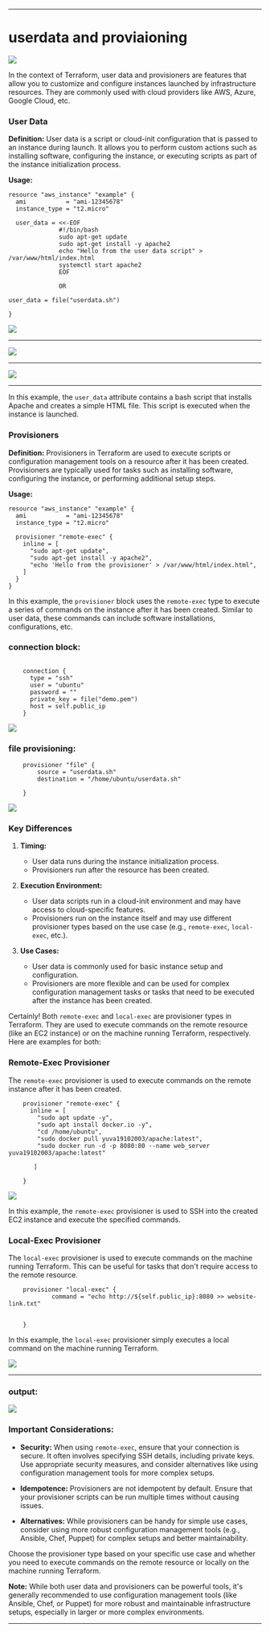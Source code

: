 ----

# userdata and proviaioning

<img src="https://github.com/yuva19102003/DEVOPS-TOOL/blob/master/Terrraform/screenshots/userdata%20and%20provisioning.png">

In the context of Terraform, user data and provisioners are features that allow you to customize and configure instances launched by infrastructure resources. They are commonly used with cloud providers like AWS, Azure, Google Cloud, etc.

### User Data

**Definition:**
User data is a script or cloud-init configuration that is passed to an instance during launch. It allows you to perform custom actions such as installing software, configuring the instance, or executing scripts as part of the instance initialization process.

**Usage:**
```hcl
resource "aws_instance" "example" {
  ami           = "ami-12345678"
  instance_type = "t2.micro"

  user_data = <<-EOF
              #!/bin/bash
              sudo apt-get update
              sudo apt-get install -y apache2
              echo "Hello from the user data script" > /var/www/html/index.html
              systemctl start apache2
              EOF

              OR

user_data = file("userdata.sh")

}
```

<img src="https://github.com/yuva19102003/DEVOPS-TOOL/blob/master/Terrraform/screenshots/userdata%20and%20provisioning/userdata.png">

---

<img src="https://github.com/yuva19102003/DEVOPS-TOOL/blob/master/Terrraform/screenshots/userdata%20and%20provisioning/userdata.sh.png">

---

<img src="https://github.com/yuva19102003/DEVOPS-TOOL/blob/master/Terrraform/screenshots/userdata%20and%20provisioning/userdata.sh.running.png">

---

In this example, the `user_data` attribute contains a bash script that installs Apache and creates a simple HTML file. This script is executed when the instance is launched.

### Provisioners

**Definition:**
Provisioners in Terraform are used to execute scripts or configuration management tools on a resource after it has been created. Provisioners are typically used for tasks such as installing software, configuring the instance, or performing additional setup steps.

**Usage:**
```hcl
resource "aws_instance" "example" {
  ami           = "ami-12345678"
  instance_type = "t2.micro"

  provisioner "remote-exec" {
    inline = [
      "sudo apt-get update",
      "sudo apt-get install -y apache2",
      "echo 'Hello from the provisioner' > /var/www/html/index.html",
    ]
  }
}
```

In this example, the `provisioner` block uses the `remote-exec` type to execute a series of commands on the instance after it has been created. Similar to user data, these commands can include software installations, configurations, etc.

### connection block:

```hcl

    connection {
      type = "ssh"
      user = "ubuntu"
      password = ""
      private_key = file("demo.pem")
      host = self.public_ip
    }
```

<img src="https://github.com/yuva19102003/DEVOPS-TOOL/blob/master/Terrraform/screenshots/userdata%20and%20provisioning/connection%20block.png">

### file provisioning:

```hcl
    provisioner "file" {
        source = "userdata.sh"
        destination = "/home/ubuntu/userdata.sh" 
      
    }
```
<img src="https://github.com/yuva19102003/DEVOPS-TOOL/blob/master/Terrraform/screenshots/userdata%20and%20provisioning/provision%20file.png">

### Key Differences

1. **Timing:**
   - User data runs during the instance initialization process.
   - Provisioners run after the resource has been created.

2. **Execution Environment:**
   - User data scripts run in a cloud-init environment and may have access to cloud-specific features.
   - Provisioners run on the instance itself and may use different provisioner types based on the use case (e.g., `remote-exec`, `local-exec`, etc.).

3. **Use Cases:**
   - User data is commonly used for basic instance setup and configuration.
   - Provisioners are more flexible and can be used for complex configuration management tasks or tasks that need to be executed after the instance has been created.

Certainly! Both `remote-exec` and `local-exec` are provisioner types in Terraform. They are used to execute commands on the remote resource (like an EC2 instance) or on the machine running Terraform, respectively. Here are examples for both:

### Remote-Exec Provisioner

The `remote-exec` provisioner is used to execute commands on the remote instance after it has been created.

```hcl
    provisioner "remote-exec" {
      inline = [
        "sudo apt update -y",
        "sudo apt install docker.io -y",
        "cd /home/ubuntu",
        "sudo docker pull yuva19102003/apache:latest",
        "sudo docker run -d -p 8080:80 --name web_server yuva19102003/apache:latest"

       ]
    
    }
```
<img src="https://github.com/yuva19102003/DEVOPS-TOOL/blob/master/Terrraform/screenshots/userdata%20and%20provisioning/remote%20exec.png">

In this example, the `remote-exec` provisioner is used to SSH into the created EC2 instance and execute the specified commands.

### Local-Exec Provisioner

The `local-exec` provisioner is used to execute commands on the machine running Terraform. This can be useful for tasks that don't require access to the remote resource.

```hcl
    provisioner "local-exec" {
            command = "echo http://${self.public_ip}:8080 >> website-link.txt"

      
    }

```

In this example, the `local-exec` provisioner simply executes a local command on the machine running Terraform.

<img src="https://github.com/yuva19102003/DEVOPS-TOOL/blob/master/Terrraform/screenshots/userdata%20and%20provisioning/local%20exec.png">

---
### output:

<img src="https://github.com/yuva19102003/DEVOPS-TOOL/blob/master/Terrraform/screenshots/userdata%20and%20provisioning/output.png">


### Important Considerations:

- **Security:** When using `remote-exec`, ensure that your connection is secure. It often involves specifying SSH details, including private keys. Use appropriate security measures, and consider alternatives like using configuration management tools for more complex setups.

- **Idempotence:** Provisioners are not idempotent by default. Ensure that your provisioner scripts can be run multiple times without causing issues.

- **Alternatives:** While provisioners can be handy for simple use cases, consider using more robust configuration management tools (e.g., Ansible, Chef, Puppet) for complex setups and better maintainability.

Choose the provisioner type based on your specific use case and whether you need to execute commands on the remote resource or locally on the machine running Terraform.

**Note:** While both user data and provisioners can be powerful tools, it's generally recommended to use configuration management tools (like Ansible, Chef, or Puppet) for more robust and maintainable infrastructure setups, especially in larger or more complex environments.

----
